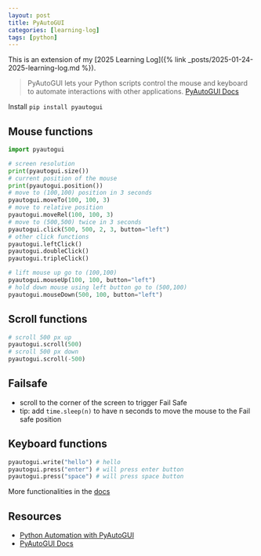 ```yaml
---
layout: post
title: PyAutoGUI
categories: [learning-log]
tags: [python]
---
```


This is an extension of my [2025 Learning Log]({% link _posts/2025-01-24-2025-learning-log.md %}). 


> PyAutoGUI lets your Python scripts control the mouse and keyboard to automate interactions with other applications. [PyAutoGUI Docs](https://pyautogui.readthedocs.io/en/latest/)

Install `pip install pyautogui`

## Mouse functions
```python
import pyautogui

# screen resolution
print(pyautogui.size())
# current position of the mouse
print(pyautogui.position())
# move to (100,100) position in 3 seconds
pyautogui.moveTo(100, 100, 3)
# move to relative position
pyautogui.moveRel(100, 100, 3)
# move to (500,500) twice in 3 seconds
pyautogui.click(500, 500, 2, 3, button="left")
# other click functions
pyautogui.leftClick()
pyautogui.doubleClick()
pyautogui.tripleClick()

# lift mouse up go to (100,100)
pyautogui.mouseUp(100, 100, button="left")
# hold down mouse using left button go to (500,100)
pyautogui.mouseDown(500, 100, button="left")

```

## Scroll functions
```python
# scroll 500 px up
pyautogui.scroll(500)
# scroll 500 px down
pyautogui.scroll(-500)
```

## Failsafe
- scroll to the corner of the screen to trigger Fail Safe
- tip: add `time.sleep(n)` to have n seconds to move the mouse to the Fail safe position

## Keyboard functions

```python
pyautogui.write("hello") # hello
pyautogui.press("enter") # will press enter button
pyautogui.press("space") # will press space button
```
More functionalities in the [docs](https://pyautogui.readthedocs.io/en/latest/)

## Resources
- [Python Automation with PyAutoGUI](https://www.youtube.com/watch?v=3PekU8OGBCA&t=1011s)
- [PyAutoGUI Docs](https://pyautogui.readthedocs.io/en/latest/)
